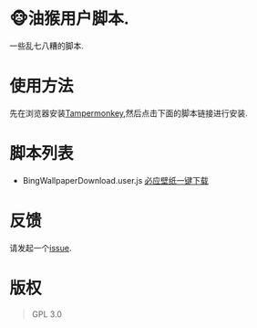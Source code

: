 # 🐵油猴用户脚本.

一些乱七八糟的脚本.

# 使用方法

先在浏览器安装[Tampermonkey](https://www.tampermonkey.net/),然后点击下面的脚本链接进行安装.

# 脚本列表

* BingWallpaperDownload.user.js [必应壁纸一键下载](https://greasyfork.org/zh-CN/scripts/431609/)

# 反馈

请发起一个[issue](https://github.com/pruidong/UserScript/issues).

# 版权

> GPL 3.0
